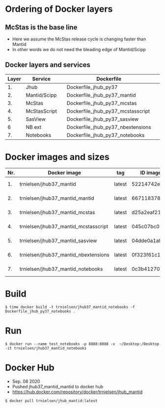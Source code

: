 # Ordering of Docker layers
## McStas is the base line
* Here we assume the McStas release cycle is changing faster than Mantid
* In other words we do not need the bleading edge of Mantid/Scipp


## Docker layers and services
| Layer  | Service  |   | Dockerfile  |   | Docker image  |   |
|---|---|---|---|---|---|---|
| 1.  |  Jhub |   |  Dockerfile_jhub_py37 |   |  trnielsen/jhub37_mantid |   |
| 2.  | Mantid/Scipp  |   | Dockerfile_jhub_py37_mantid  |   |  trnielsen/jhub37_mantid_mantid |   |
| 3.  | McStas  |   | Dockerfile_jhub_py37_mcstas |   | trnielsen/jhub37_mantid_mcstas  |   |
| 4.  | McStasScript  |   |  Dockerfile_jhub_py37_mcstasscript |   |  trnielsen/jhub37_mantid_mcstasscript |   |
| 5.  | SasView  |   |  Dockerfile_jhub_py37_sasview |   | trnielsen/jhub37_mantid_sasview  |   |
| 6  |  NB ext |   |  Dockerfile_jhub_py37_nbextensions |   |  trnielsen/jhub37_mantid_nbextensions |   |
| 7.  | Notebooks  |   |  Dockerfile_jhub_py37_notebooks |   | trnielsen/jhub37_mantid_notebooks  |   |

# Docker images and sizes
| Nr.  | Docker image  |  tag | ID image   |  CREATED | SIZE  |   |
|---|---|---|---|---|---|---|
| 1.  |  trnielsen/jhub37_mantid | latest   | 52214742e6b4  | 47 hours ago  | 671MB   |   |
| 2.  |  trnielsen/jhub37_mantid_mantid | latest   | 667118378d44 |  47 hours ago | 1.37GB  |   |
| 3.  |  trnielsen/jhub37_mantid_mcstas | latest   | d25a2eaf21ac  | 46 hours ago  | 4.2GB  |   |
| 4.  |  trnielsen/jhub37_mantid_mcstasscript | latest   | 045c07bc01a  | 46 hours ago |  4.21GB |   |
| 5.  |  trnielsen/jhub37_mantid_sasview | latest   | 04dde0a1af39  | 46 hours ago |  4.32GB |   |
| 6.  |  trnielsen/jhub37_mantid_nbextensions | latest   | 0f323f61c1cd  | 46 hours ago  | 4.37GB  |   |
| 7.  | trnielsen/jhub37_mantid_notebooks  | latest   | 0c3b41270de1  | 46 hours ago  | 4.67GB  |   |

# Build
```console
$ time docker build -t trnielsen/jhub37_mantid_notebooks -f Dockerfile_jhub_py37_notebooks .
```

# Run
```console
$ docker run --name test_notebooks -p 8888:8888 -v  ~/Desktop:/Desktop -it trnielsen/jhub37_mantid_notebooks
```

# Docker Hub
* Sep. 08 2020 
* Pushed jhub37_mantid_mantid to docker hub
* https://hub.docker.com/repository/docker/trnielsen/jhub_mantid

```console
$ docker pull trnielsen/jhub_mantid:latest
```
